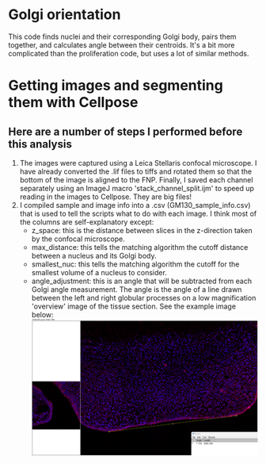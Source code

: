 # Golgi orientation
This code finds nuclei and their corresponding Golgi body, pairs them together, and calculates angle between their 
centroids. It's a bit more complicated than the proliferation code, but uses a lot of similar methods.

# Getting images and segmenting them with Cellpose
## Here are a number of steps I performed before this analysis
1. The images were captured using a Leica Stellaris confocal microscope. I have already converted the .lif files to tiffs 
and rotated them so that the bottom of the image is aligned to the FNP. Finally, I saved each channel separately using 
an ImageJ macro 'stack_channel_split.ijm' to speed up reading in the images to Cellpose. They are big files!
2. I compiled sample and image info into a .csv (GM130_sample_info.csv) that is used to tell the scripts what to do with each image. 
I think most of the columns are self-explanatory except:
   - z_space: this is the distance between slices in the z-direction taken by the confocal microscope.
   - max_distance: this tells the matching algorithm the cutoff distance between a nucleus and its Golgi body.
   - smallest_nuc: this tells the matching algorithm the cutoff for the smallest volume of a nucleus to consider.
   - angle_adjustment: this is an angle that will be subtracted from each Golgi angle measurement. The angle is the angle 
   of a line drawn between the left and right globular processes on a low magnification 'overview' image of the tissue section.
   See the example image below:
   ![Example of angle adjustment drawn on an overview image](/Golgi_orientation/angle_example.png)